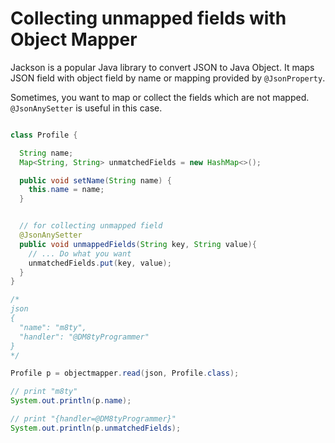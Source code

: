 # Collecting unmapped fields with Object Mapper

Jackson is a popular Java library to convert JSON to Java Object. It maps JSON field with object field by name or mapping provided by `@JsonProperty`.

Sometimes, you want to map or collect the fields which are not mapped. `@JsonAnySetter` is useful in this case.

```java

class Profile {

  String name;
  Map<String, String> unmatchedFields = new HashMap<>();

  public void setName(String name) {
    this.name = name;
  }


  // for collecting unmapped field
  @JsonAnySetter
  public void unmappedFields(String key, String value){
    // ... Do what you want
    unmatchedFields.put(key, value);
  }
}
```

```java
/*
json
{
  "name": "m8ty",
  "handler": "@DM8tyProgrammer"
}
*/

Profile p = objectmapper.read(json, Profile.class);

// print "m8ty"
System.out.println(p.name);

// print "{handler=@DM8tyProgrammer}"
System.out.println(p.unmatchedFields);

```
